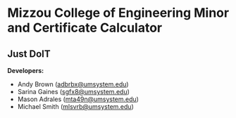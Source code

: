# Mizzou College of Engineering Minor and Certificate Calculator
**Just DoIT**
---
**Developers:**

- Andy Brown (adbrbx@umsystem.edu)
- Sarina Gaines (sgfx8@umsystem.edu)
- Mason Adrales (mta49n@umsystem.edu)
- Michael Smith (mlsvrb@umsystem.edu)
